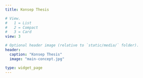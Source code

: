 ```yaml
---
title: Konsep Thesis

# View.
#   1 = List
#   2 = Compact
#   3 = Card
view: 3

# Optional header image (relative to `static/media/` folder).
header:
  caption: "Konsep Thesis"
  image: "main-concept.jpg"

type: widget_page
---
```


